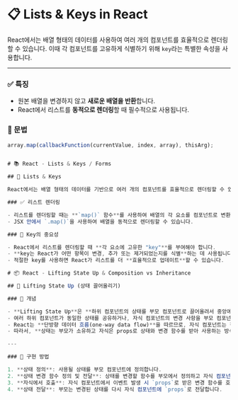 # 📋 Lists & Keys in React

React에서는 배열 형태의 데이터를 사용하여 여러 개의 컴포넌트를 효율적으로 렌더링할 수 있습니다. 이때 각 컴포넌트를 고유하게 식별하기 위해 `key`라는 특별한 속성을 사용합니다.

---


### ✅ 특징

- 원본 배열을 변경하지 않고 **새로운 배열을 반환**합니다.
- React에서 리스트를 **동적으로 렌더링**할 때 필수적으로 사용됩니다.

### 📌 문법

```javascript
array.map(callbackFunction(currentValue, index, array), thisArg);


# 📚 React - Lists & Keys / Forms

## 📝 Lists & Keys

React에서는 배열 형태의 데이터를 기반으로 여러 개의 컴포넌트를 효율적으로 렌더링할 수 있습니다. 예를 들어, 사용자 목록이나 상품 목록을 화면에 표시할 때 리스트를 사용할 수 있습니다.

### ✅ 리스트 렌더링

- 리스트를 렌더링할 때는 **`map()` 함수**를 사용하여 배열의 각 요소를 컴포넌트로 변환합니다.
- JSX 안에서 `.map()`을 사용하여 배열을 동적으로 렌더링할 수 있습니다.

### 🔑 Key의 중요성

- React에서 리스트를 렌더링할 때 **각 요소에 고유한 "key"**를 부여해야 합니다.
- **key는 React가 어떤 항목이 변경, 추가 또는 제거되었는지를 식별**하는 데 사용됩니다.
- 적절한 key를 사용하면 React가 리스트를 더 **효율적으로 업데이트**할 수 있습니다.

# 📦 React - Lifting State Up & Composition vs Inheritance

## 🔼 Lifting State Up (상태 끌어올리기)

### 📌 개념

- **Lifting State Up**은 **하위 컴포넌트의 상태를 부모 컴포넌트로 끌어올려서 중앙에서 관리하는 패턴**입니다.
- 여러 하위 컴포넌트가 동일한 상태를 공유하거나, 자식 컴포넌트의 변경 사항을 부모 컴포넌트에서 처리해야 할 때 유용합니다.
- React는 **단방향 데이터 흐름(one-way data flow)**을 따르므로, 자식 컴포넌트는 직접적으로 부모의 상태를 변경할 수 없습니다.
- 따라서, **상태는 부모가 소유하고 자식은 props로 상태와 변경 함수를 받아 사용하는 방식**으로 구현됩니다.

---

### 🔧 구현 방법

1. **상태 정의**: 사용될 상태를 부모 컴포넌트에 정의합니다.
2. **상태 변경 함수 정의 및 전달**: 상태를 변경할 함수를 부모에서 정의하고 자식 컴포넌트에 `props`로 전달합니다.
3. **자식에서 호출**: 자식 컴포넌트에서 이벤트 발생 시 `props`로 받은 변경 함수를 호출합니다.
4. **상태 전달**: 부모는 변경된 상태를 다시 자식 컴포넌트에 `props`로 전달합니다.



